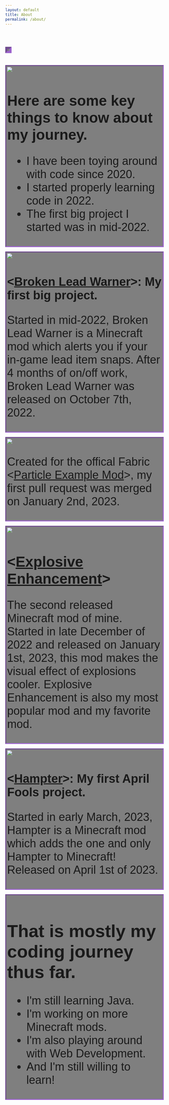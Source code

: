 ```yaml
---
layout: default
title: About
permalink: /about/
---
```


<h1 id="demo" style="border: 7px inset #a758ecb6; display: inline-flex; padding: 3px; backdrop-filter: blur(0px) saturate(100%) brightness(50%); font-size: 36px;"></h1>
<script>
var i = -1;
var txt = 'About Me - My Coding Journey Thus Far...';
var speed = 500;

function typeWriter() {
  if (i < txt.length) {
    document.getElementById("demo").innerHTML += txt.charAt(i);
    i++;
    if(i == 1) {
      speed = 50;
    }
    if(i == 10) {
      speed = 70;
    }
    if(i == 38) {
      speed = 300;
    }
    setTimeout(typeWriter, speed);
  }
}

this.typeWriter();
</script>
<div class="fade-in" style="border: 3px inset #a758ecb6; display: inline-block; padding: 3px; backdrop-filter: blur(0px) saturate(100%) brightness(50%); font-size: 36px; font-family: 'Franklin Gothic Medium', 'Arial Narrow', Arial, sans-serif">
  <div class="rightimage-container fade-in-delay4">
    <img src="../assets/images/codingLanguages.png">
  </div>
  <div>
    <h1 class="fade-in-delay1" style="font-size: 46px">Here are some key things to know about my journey.</h1>
    <ul class="fade-in-delay2">
      <li>I have been toying around with code since 2020.</li>
      <li>I started properly learning code in 2022.</li>
      <li>The first big project I started was in mid-2022.</li>
    </ul>
  </div>
</div>

<div><p></p></div>

<div class="fade-in" style="border: 3px inset #a758ecb6; display: inline-block; padding: 3px; backdrop-filter: blur(0px) saturate(100%) brightness(50%); font-size: 36px; font-family: 'Franklin Gothic Medium', 'Arial Narrow', Arial, sans-serif">
  <div class="leftimage-container fade-in-delay1">
    <img src="../assets/images/BrokenLeadWarner.png">
  </div>
    <h1 class="fade-in-delay3" style="font-size: 38px">&lt;<a href="https://modrinth.com/mod/broken-lead-warner">Broken Lead Warner</a>&gt;: My first big project.</h1>
    <p class="fade-in-delay4">Started in mid-2022, Broken Lead Warner is a Minecraft mod which alerts you if your in-game lead item snaps. After 4 months of on/off work, Broken Lead Warner was released on October 7th, 2022.</p>
</div>

<div><p></p></div>

<div class="fade-in" style="border: 3px inset #a758ecb6; display: inline-block; padding: 3px; backdrop-filter: blur(0px) saturate(100%) brightness(50%); font-size: 36px; font-family: 'Franklin Gothic Medium', 'Arial Narrow', Arial, sans-serif">
  <div class="topimage-container fade-in-delay1">
    <img src="../assets/images/githublogo.jpg">
  </div>
  <p class="fade-in-delay2">Created for the offical Fabric &lt;<a href="https://github.com/Luligabi1/ParticleExampleMod">Particle Example Mod</a>&gt;, my first pull request was merged on January 2nd, 2023.</p>
</div>

<div><p></p></div>

<div class="fade-in" style="border: 3px inset #a758ecb6; display: inline-block; padding: 3px; backdrop-filter: blur(0px) saturate(100%) brightness(50%); font-size: 36px; font-family: 'Franklin Gothic Medium', 'Arial Narrow', Arial, sans-serif">
  <div class="rightimage-container fade-in-delay2">
    <img src="../assets/images/explosiveicon.png">
  </div>
  <h1 class="fade-in-delay1" style="font-size: 46px">&lt;<a href="https://modrinth.com/mod/explosive-enhancement">Explosive Enhancement</a>&gt;</h1>
  <p class="fade-in-delay4">The second released Minecraft mod of mine. Started in late December of 2022 and released on January 1st, 2023, this mod makes the visual effect of explosions cooler. Explosive Enhancement is also my most popular mod and my favorite mod.</p>
</div>

<div><p></p></div>

<div class="fade-in" style="border: 3px inset #a758ecb6; display: inline-block; padding: 3px; backdrop-filter: blur(0px) saturate(100%) brightness(50%); font-size: 36px; font-family: 'Franklin Gothic Medium', 'Arial Narrow', Arial, sans-serif">
  <div class="leftimage-container fade-in-delay1">
    <img src="../assets/images/hamptermod.png">
  </div>
    <h1 class="fade-in-delay3" style="font-size: 38px">&lt;<a href="https://modrinth.com/mod/hampter">Hampter</a>&gt;: My first April Fools project.</h1>
    <p class="fade-in-delay4">Started in early March, 2023, Hampter is a Minecraft mod which adds the one and only Hampter to Minecraft! Released on April 1st of 2023.</p>
</div>

<div><p></p></div>

<div class="fade-in" style="border: 3px inset #a758ecb6; display: block; padding: 3px; backdrop-filter: blur(0px) saturate(100%) brightness(50%); font-size: 36px; font-family: 'Franklin Gothic Medium', 'Arial Narrow', Arial, sans-serif">
  <h1 class="fade-in-delay1" style="font-size: 56px">That is mostly my coding journey thus far.</h1>
  <ul class="fade-in-delay3">
    <li>I'm still learning Java.</li>
    <li>I'm working on more Minecraft mods.</li>
    <li>I'm also playing around with Web Development.</li>
    <li>And I'm still willing to learn!</li>
  </ul>
</div>

<div><p></p></div>

<!-- <div class="fade-in" style="text-align: center; border: 3px inset #a758ecb6; display: block; padding: 3px; backdrop-filter: blur(0px) saturate(100%) brightness(50%); font-size: 36px; font-family: 'Franklin Gothic Medium', 'Arial Narrow', Arial, sans-serif">
  <p>Enjoy this GitHub stat card!</p>
  <p style="font-size: 16px; color: #808080">Stat card generated from &lt;<a href="https://github.com/anuraghazra/github-readme-stats">GitHub Readme Stats</a>&gt;</p>
  <div class="statcard-container">
    <img src="https://github-readme-stats.vercel.app/api?username=superkat32&show_icons=true&theme=ocean_dark&hide=contribs&title_color=a758ec&text_color=67f76c&border_color=a758ec">
  </div>
</div> -->

<script>
  const fadeIns = [
    ...document.querySelectorAll('.fade-in'),
    ...document.querySelectorAll('.fade-in-delay1'),
    ...document.querySelectorAll('.fade-in-delay2'),
    ...document.querySelectorAll('.fade-in-delay3'),
    ...document.querySelectorAll('.fade-in-delay4'),
    ...document.querySelectorAll('.fade-in-delay5'),
    ...document.querySelectorAll('.fade-in-delay6'),
  ];

  function isMobile() {
    return /Mobi|Android/i.test(navigator.userAgent);
  }

  function isElementVisible(el, threshold = 0.75) {
    const rect = el.getBoundingClientRect();
    const windowHeight = window.innerHeight || document.documentElement.clientHeight;
    const visibleHeight = Math.min(rect.bottom, windowHeight) - Math.max(rect.top, 0);
    const visiblePercentage = visibleHeight / el.clientHeight;
    if (isMobile()) {
      return visiblePercentage >= 0.5;
    } else {
      return visiblePercentage >= threshold;
    }
  }

  function isElementFadingOut(el, threshold = 0.95) {
    const rect = el.getBoundingClientRect();
    const windowHeight = window.innerHeight || document.documentElement.clientHeight;
    const hiddenHeight = Math.max(rect.bottom - windowHeight, 0) + Math.max(0 - rect.top, 0);
    const hiddenPercentage = hiddenHeight / el.clientHeight;
    return hiddenPercentage >= threshold;
  }

  function fadeInElements() {
    fadeIns.forEach((fadeIn, index) => {
      if (isElementVisible(fadeIn)) {
        fadeIn.style.opacity = '1';
      }
      // Fade out the element if only 10% of it is viewable after it has already faded in
      else if (fadeIn.style.opacity == '1' && isElementFadingOut(fadeIn)) {
        fadeIn.style.opacity = '0';
      }
    });
  }

  window.addEventListener('scroll', fadeInElements);

</script>